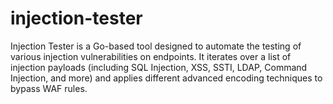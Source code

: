 # injection-tester
Injection Tester is a Go-based tool designed to automate the testing of various injection vulnerabilities on endpoints. It iterates over a list of injection payloads (including SQL Injection, XSS, SSTI, LDAP, Command Injection, and more) and applies different advanced encoding techniques to bypass WAF rules.
